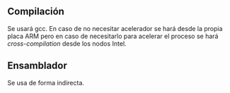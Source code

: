 ## Compilación

Se usará gcc. En caso de no necesitar acelerador se hará desde la propia placa ARM pero en caso de necesitarlo para acelerar el proceso se hará *cross-compilation* desde los nodos Intel.


## Ensamblador

Se usa de forma indirecta.

